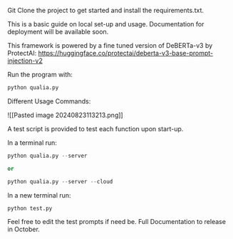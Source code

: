 
Git Clone the project to get started and install the requirements.txt.

This is a basic guide on local set-up and usage. Documentation for deployment will be available soon.

This framework is powered by a fine tuned version of DeBERTa-v3 by ProtectAI:
https://huggingface.co/protectai/deberta-v3-base-prompt-injection-v2

Run the program with:

``` python
python qualia.py
```

Different Usage Commands:

![[Pasted image 20240823113213.png]]

A test script is provided to test each function upon start-up.

In a terminal run:
```python
python qualia.py --server

or 

python qualia.py --server --cloud
```

In a new terminal run:

```python
python test.py
```

Feel free to edit the test prompts if need be. Full Documentation to release in October.
